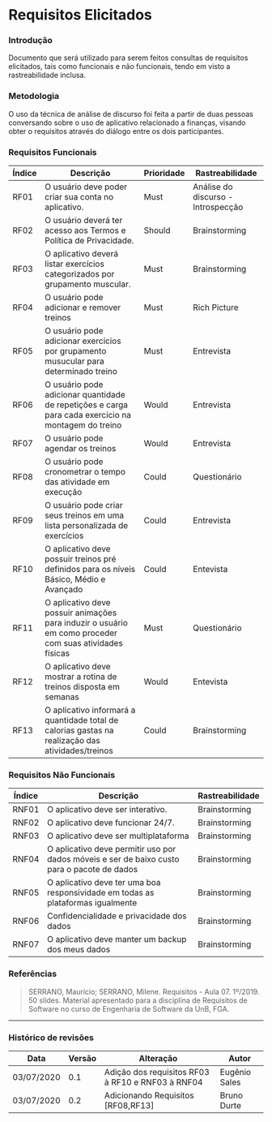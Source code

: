 # Requisitos Elicitados

### Introdução

Documento que será utilizado para serem feitos consultas de requisitos elicitados, tais como funcionais e não funcionais, tendo em visto a rastreabilidade inclusa.

### Metodologia

O uso da técnica de análise de discurso foi feita a partir de duas pessoas conversando sobre o uso de aplicativo relacionado a finanças, visando obter o requisitos através do diálogo entre os dois participantes.

### Requisitos Funcionais
|Índice|Descrição|Prioridade|Rastreabilidade|
|----|------|---------|-----|
| RF01 | O usuário deve poder criar sua conta no aplicativo. | Must | Análise do discurso - Introspecção |
| RF02 | O usuário deverá ter acesso aos Termos e Política de Privacidade. | Should | Brainstorming |
| RF03 | O aplicativo deverá listar exercícios categorizados por grupamento muscular. | Must | Brainstorming |
| RF04 | O usuário pode adicionar e remover treinos | Must | Rich Picture |
| RF05 | O usuário pode adicionar exercícios por grupamento musucular para determinado treino | Must | Entrevista |
| RF06 | O usuário pode adicionar quantidade de repetições e carga para cada exercício na montagem do treino  | Would | Entrevista |
| RF07 | O usuário pode agendar os treinos  | Would | Entrevista |
| RF08| O usuário pode cronometrar o tempo das atividade em execução|Could|Questionário|
| RF09|O usuário pode criar seus treinos em uma lista personalizada de exercícios|Could|Entrevista|
| RF10| O aplicativo deve possuir treinos pré definidos para os níveis Básico, Médio e Avançado|Could|Entevista|
| RF11| O aplicativo deve possuir animações para induzir o usuário em como proceder com suas atividades físicas|Must|Questionário|
| RF12| O aplicativo deve mostrar a rotina de treinos disposta em semanas|Would|Entevista|
| RF13| O aplicativo informará a quantidade total de calorias gastas na realização das atividades/treinos|Could|Brainstorming|

### Requisitos Não Funcionais
|Índice|Descrição|Rastreabilidade|
|----|------|---------|
| RNF01 | O aplicativo deve ser interativo. | Brainstorming |
| RNF02 | O aplicativo deve funcionar 24/7. | Brainstorming |
| RNF03 | O aplicativo deve ser multiplataforma | Brainstorming |
| RNF04 | O aplicativo deve permitir uso por dados móveis e ser de baixo custo para o pacote de dados | Brainstorming |
| RNF05 | O aplicativo deve ter uma boa responsividade em todas as plataformas igualmente | Brainstorming |
| RNF06 | Confidencialidade e privacidade dos dados | Brainstorming |
| RNF07 | O aplicativo deve manter um backup dos meus dados | Brainstorming |

### Referências
>  SERRANO, Maurício; SERRANO, Milene. Requisitos - Aula 07. 1º/2019. 50 slides. Material apresentado para a disciplina de Requisitos de Software no curso de Engenharia de Software da UnB, FGA.

***

### Histórico de revisões
|Data|Versão|Alteração|Autor|
|----|------|---------|-----|
| 03/07/2020 | 0.1 | Adição dos requisitos RF03 à RF10 e RNF03 à RNF04 | Eugênio Sales |
|03/07/2020|0.2|Adicionando Requisitos [RF08,RF13]|Bruno Durte|